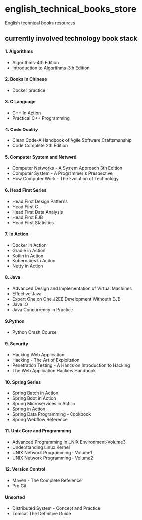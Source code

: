 # english_technical_books_store
English technical books resources
## currently involved technology book stack
#### 1. Algorithms
* Algorithms-4th Edition
* Introduction to Algorithms-3th Edition
#### 2. Books in Chinese
* Docker practice
#### 3. C Language
* C++ In Action
* Practical C++ Programming
#### 4. Code Quality
* Clean Code-A Handbook of Agile Software Craftsmanship
* Code Complete 2th Edition
#### 5. Computer System and Netword
* Computer Networks - A System Approach 3th Edition
* Computer System - A Programmer's Prespective
* How Computer Work - The Evolution of Technology
#### 6. Head First Series
* Head First Design Patterns
* Head First C
* Head First Data Analysis
* Head First EJB
* Head First Statistics
#### 7. In Action
* Docker in Action
* Gradle in Action
* Kotlin in Action
* Kubernates in Action
* Netty in Action
#### 8. Java
* Advanced Design and Implementation of Virtual Machines
* Effective Java
* Expert One on One J2EE Development Withouth EJB
* Java IO
* Java Concurrency in Practice
#### 9.Python
* Python Crash Course
#### 9. Security
* Hacking Web Application
* Hacking - The Art of Exploitation
* Penetration Testing - A Hands on Introduction to Hacking
* The Web Application Hackers Handbook
#### 10. Spring Series
* Spring Batch in Action
* Spring Boot in Action
* Spring Microservices in Action
* Spring in Action
* Spring Data Programming - Cookbook
* Spring Webflow Reference
#### 11. Unix Core and Programming
* Advanced Programming in UNIX Environment-Volume3
* Understanding Linux Kernel
* UNIX Network Programming - Volume1
* UNIX Network Programming - Volume2
#### 12. Version Control
* Maven - The Complete Reference
* Pro Git

#### Unsorted
* Distributed System - Concept and Practice
* Tomcat The Definitive Guide
